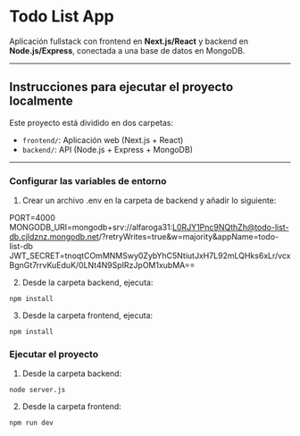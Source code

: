 # Todo List App

Aplicación fullstack con frontend en **Next.js/React** y backend en **Node.js/Express**, conectada a una base de datos en MongoDB.

---

## Instrucciones para ejecutar el proyecto localmente

Este proyecto está dividido en dos carpetas:

- `frontend/`: Aplicación web (Next.js + React)
- `backend/`: API (Node.js + Express + MongoDB)

---

### Configurar las variables de entorno

1. Crear un archivo .env en la carpeta de backend y añadir lo siguiente:

PORT=4000
MONGODB_URI=mongodb+srv://alfaroga31:L0RJY1Pnc9NQthZh@todo-list-db.cjldznz.mongodb.net/?retryWrites=true&w=majority&appName=todo-list-db
JWT_SECRET=tnoqtCOmMNMSwy0ZybYhC5NtiutJxH7L92mLQHks6xLr/vcxBgnGt7rrvKuEduK/0LNt4N9SpIRzJpOM1xubMA==

2. Desde la carpeta backend, ejecuta:

`npm install`

3. Desde la carpeta frontend, ejecuta:

`npm install`

### Ejecutar el proyecto

1. Desde la carpeta backend:

`node server.js`

2. Desde la carpeta frontend:

`npm run dev`
